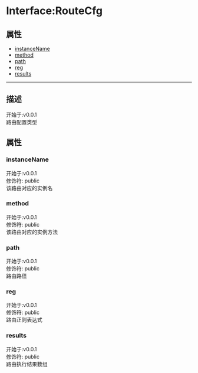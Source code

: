 # Interface:RouteCfg
## 属性
+ [instanceName](#PROP_instanceName)
+ [method](#PROP_method)
+ [path](#PROP_path)
+ [reg](#PROP_reg)
+ [results](#PROP_results)
  
---
## 描述
<font class="since">开始于:v0.0.1</font>  
路由配置类型  
## 属性
### <a id="PROP_instanceName">instanceName</a>
<font class="since">开始于:v0.0.1</font>  
修饰符: <font class="modifier">public</font>  
该路由对应的实例名  
### <a id="PROP_method">method</a>
<font class="since">开始于:v0.0.1</font>  
修饰符: <font class="modifier">public</font>  
该路由对应的实例方法  
### <a id="PROP_path">path</a>
<font class="since">开始于:v0.0.1</font>  
修饰符: <font class="modifier">public</font>  
路由路径  
### <a id="PROP_reg">reg</a>
<font class="since">开始于:v0.0.1</font>  
修饰符: <font class="modifier">public</font>  
路由正则表达式  
### <a id="PROP_results">results</a>
<font class="since">开始于:v0.0.1</font>  
修饰符: <font class="modifier">public</font>  
路由执行结果数组  
